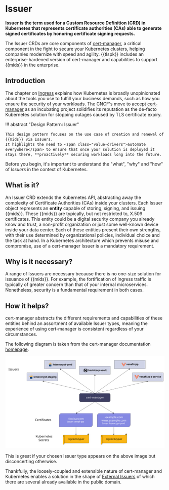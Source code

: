 <!-- TODO Should the introduction include: Problem you will solve, What you will build, What the outcome will be, How will it be used. Should this also establish an introduction to the benefits of building for TLS Protect for Kubernetes not just cert-manager, and why you'll want to certify? -->
#  Issuer

<!-- TODO Isn't an Issuer a cert-manager capability that allows integration with a certificate issuer (machine identity provider)? It's more than just a term. -->
**Issuer is the term used for a Custom Resource Definition (CRD) in Kubernetes that represents certificate authorities (CAs) able to generate signed certificates by honoring certificate signing requests.**

<!-- TODO Do we want to position issuer as just CRDs? -->
<!-- TODO The audience here are developers at CAs and other machine identity providers. Is it "yours"? -->
<!-- TODO TLS Protect for Kubernetes is introduced here along with cert-manager. There's no context on the purpose of either. -->
The Issuer CRDs are core components of [cert-manager](https://cert-manager.io/), a critical component in the fight to secure your Kubernetes clusters, helping companies <span class="value-drivers">modernize with speed and agility</span>.
{{tlspk}} includes an enterprise-hardened version of cert-manager and capabilities to support {{mids}} in the enterprise.

## Introduction

The chapter on [Ingress](../../For-Ingress/0-intro-ingress) explains how Kubernetes is broadly unopinionated about the tools you use to fulfill your business demands, such as how you ensure the security of your workloads.
The CNCF's move to accept [cert-manager](https://www.cncf.io/blog/2022/10/19/cert-manager-becomes-a-cncf-incubating-project/) as an incubating project solidifies its reputation as the de-facto Kubernetes solution for <span class="value-drivers">stopping outages</span> caused by TLS certificate expiry.

<!-- TODO Who is the 'you[r]'? The developer [who] is building a CA or other machine identity provider. -->
!!! abstract "Design Pattern: Issuer"

    This design pattern focuses on the use case of creation and renewal of {{mids}} via Issuers.
    It highlights the need to <span class="value-drivers">automate everywhere</span> to ensure that once your solution is deployed it stays there, **proactively** securing workloads long into the future.
    
Before you begin, it's important to understand the "what", "why" and "how" of *Issuers* in the context of Kubernetes. 

## What is it?

<!-- TODO Isn't the Issuer most importantly about cert-manager? -->
<!-- TODO What other types of machine identities does cert-manager support for Issuers? -->
An Issuer CRD extends the Kubernetes API, abstracting away the complexity of Certificate Authorities (CAs) inside your clusters.
Each Issuer object represents an **entity** capable of storing, signing, and issuing {{mids}}.
These {{mids}} are typically, but not restricted to, X.509 certificates.
This entity could be a digital security company you already know and trust, a non-profit organization or just some well-known device inside your data center.
Each of these entities present their own strengths, with their use determined by organizational policies, individual choice and the task at hand.
In a Kubernetes architecture which <span class="value-drivers">prevents misuse and compromise</span>, use of a cert-manager Issuer is a mandatory requirement.

## Why is it necessary?

<!-- maybe some history of CAs -->

<!-- keyword: lifecycle automation, attestation -->

<!-- TODO In this case it's needed because the developer from the CA needs to get their machine identities to consumers, right? -->
A range of Issuers are necessary because there is no one-size solution for issuance of {{mids}}.
For example, the fortification of Ingress traffic is typically of greater concern than that of your internal microservices.
Nonetheless, security is a fundamental requirement in both cases.

## How it helps?

<!-- TODO Is this how cert-manager helps, or the Issuer? -->
cert-manager abstracts the different requirements and capabilities of these entities behind an assortment of available Issuer types, meaning the experience of using cert-manager is consistent regardless of your circumstances.

The following diagram is taken from the cert-manager documentation [homepage](https://cert-manager.io/docs/).

![cert-manager issuers](../../../assets/images/cert-manager-issuers.svg)

<!-- TODO Not sure I understand why disconcerting. Is it disconcerting to the developer? Their users? -->
This is great if your chosen Issuer type appears on the above image but disconcerting otherwise.

<!-- TODO There are many developed by Cloudflaire, Amazon, Google, and more -->
Thankfully, the loosely-coupled and extensible nature of cert-manager and Kubernetes enables a solution in the shape of [External Issuers](https://cert-manager.io/docs/configuration/external/) of which there are several already available in the public domain.
